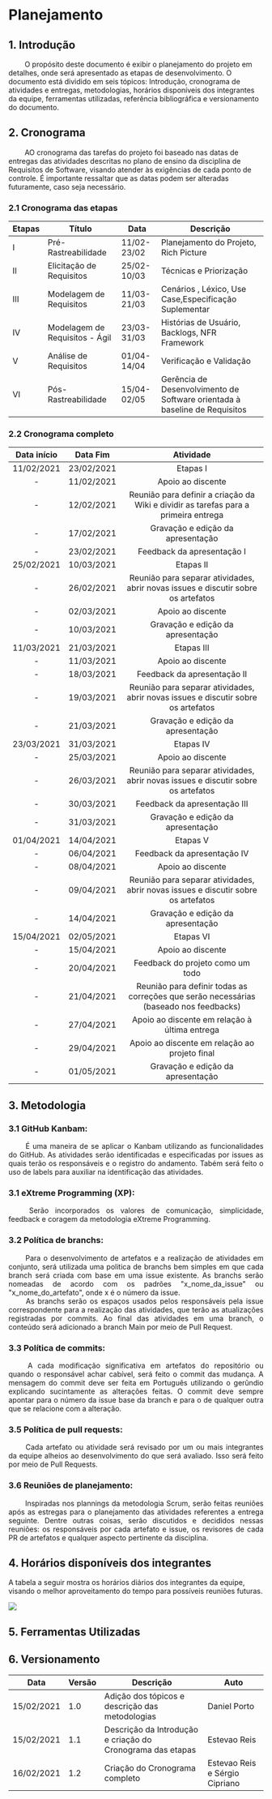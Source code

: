 # Planejamento

## 1. Introdução
&emsp;&emsp; O propósito deste documento é exibir o planejamento do projeto em detalhes, onde será apresentado as etapas de desenvolvimento. O documento está dividido em seis tópicos: Introdução, cronograma de atividades e entregas, metodologias, horários disponíveis dos integrantes da equipe, ferramentas utilizadas, referência bibliográfica e versionamento do documento.

## 2. Cronograma
&emsp;&emsp; AO cronograma das tarefas do projeto foi baseado nas datas de entregas das atividades descritas no plano de ensino da disciplina de Requisitos de Software, visando atender às exigências de cada ponto de controle. É importante ressaltar que as datas podem ser alteradas futuramente, caso seja necessário.

### 2.1 Cronograma das etapas
|Etapas|Título|Data|Descrição|
|-----|------|----|---------|
|I  | Pré-Rastreabilidade            | 11/02-23/02 | Planejamento do Projeto, Rich Picture|
|II |Elicitação de Requisitos        | 25/02-10/03 | Técnicas e Priorização|
|III| Modelagem de Requisitos        | 11/03-21/03 | Cenários , Léxico, Use Case,Especificação Suplementar |
|IV | Modelagem de Requisitos - Ágil | 23/03-31/03 | Histórias de Usuário, Backlogs, NFR Framework|
|V  | Análise de Requisitos          | 01/04-14/04 | Verificação e Validação |
|VI | Pós-Rastreabilidade            | 15/04-02/05 | Gerência de Desenvolvimento de Software orientada à baseline de Requisitos|

### 2.2 Cronograma completo
|Data início|Data Fim|Atividade|
|:-:|:-:|:-:|
|11/02/2021|23/02/2021|Etapas I|
|-         |11/02/2021|Apoio ao discente|
|-         |12/02/2021|Reunião para definir a criação da Wiki e dividir as tarefas para a primeira entrega|
|-         |17/02/2021|Gravação e edição da apresentação|
|-         |23/02/2021|Feedback da apresentação I|
|25/02/2021|10/03/2021|Etapas II|
|-         |26/02/2021|Reunião para separar atividades, abrir novas issues e discutir sobre os artefatos|
|-         |02/03/2021|Apoio ao discente|
|-         |10/03/2021|Gravação e edição da apresentação|
|11/03/2021|21/03/2021|Etapas III|
|-         |11/03/2021|Apoio ao discente|
|-         |18/03/2021|Feedback da apresentação II|
|-         |19/03/2021|Reunião para separar atividades, abrir novas issues e discutir sobre os artefatos|
|-         |21/03/2021|Gravação e edição da apresentação|
|23/03/2021|31/03/2021|Etapas IV|
|-         |25/03/2021|Apoio ao discente|
|-         |26/03/2021|Reunião para separar atividades, abrir novas issues e discutir sobre os artefatos|
|-         |30/03/2021|Feedback da apresentação III|
|-         |31/03/2021|Gravação e edição da apresentação|
|01/04/2021|14/04/2021|Etapas V|
|-         |06/04/2021|Feedback da apresentação IV|
|-         |08/04/2021|Apoio ao discente|
|-         |09/04/2021|Reunião para separar atividades, abrir novas issues e discutir sobre os artefatos|
|-         |14/04/2021|Gravação e edição da apresentação|
|15/04/2021|02/05/2021|Etapas VI|
|-         |15/04/2021|Apoio ao discente|
|-         |20/04/2021|Feedback do projeto como um todo|
|-         |21/04/2021|Reunião para definir todas as correções que serão necessárias (baseado nos feedbacks)|
|-         |27/04/2021|Apoio ao discente em relação à última entrega|
|-         |29/04/2021|Apoio ao discente em relação ao projeto final|
|-         |01/05/2021|Gravação e edição da apresentação|

## 3. Metodologia
### 3.1 GitHub Kanbam:
<p align="justify"> &emsp;&emsp; É uma maneira de se aplicar o Kanbam utilizando as funcionalidades do GitHub. As atividades serão identificadas e especificadas por issues as quais terão os responsáveis e o registro do andamento. Tabém será feito o uso de labels para auxiliar na identificação das atividades.</p>

### 3.1 eXtreme Programming (XP):
<p align="justify"> &emsp;&emsp; Serão incorporados os valores de comunicação, simplicidade, feedback e coragem da metodologia eXtreme Programming.</p>

### 3.2 Política de branchs:
<p align="justify"> &emsp;&emsp; Para o desenvolvimento de artefatos e a realização de atividades em conjunto, será utilizada uma politica de branchs bem simples em que cada branch será criada com base em uma issue existente. As branchs serão nomeadas de acordo com os padrões "x_nome_da_issue" ou "x_nome_do_artefato", onde x é o número da issue.<br>
&emsp;&emsp; As branchs serão os espaços usados pelos responsáveis pela issue correspondente para a realização das atividades, que terão as atualizações registradas por commits. Ao final das atividades em uma branch, o conteúdo será adicionado a branch Main por meio de Pull Request.
</p>

### 3.3 Política de commits:
<p align="justify"> &emsp;&emsp; A cada modificação significativa em artefatos do repositório ou quando o responsável achar cabível, será feito o commit das mudança. A mensagem do commit deve ser feita em Português utilizando o gerûndio explicando sucintamente as alterações feitas. O commit deve sempre apontar para o número da issue base da branch e para o de qualquer outra que se relacione com a alteração.</p>

### 3.5 Política de pull requests:
<p align="justify"> &emsp;&emsp; Cada artefato ou atividade será revisado por um ou mais integrantes da equipe alheios ao desenvolvimento do que será avaliado. Isso será feito por meio de Pull Requests.</p>

### 3.6 Reuniões de planejamento:
<p align="justify"> &emsp;&emsp; Inspiradas nos plannings da metodologia Scrum, serão feitas reuniões após as estregas para o planejamento das atividades referentes a entrega seguinte. Dentre outras coisas, serão discutidos e decididos nessas reuniões: os responsáveis por cada artefato e issue, os revisores de cada PR de artefatos e qualquer aspecto pertinente da disciplina.</p>

## 4. Horários disponíveis dos integrantes

A tabela a seguir mostra os horários diários dos integrantes da equipe, visando o melhor aproveitamento do tempo para possíveis reuniões futuras.

![](https://i.imgur.com/mf1Ri1F.png)

## 5. Ferramentas Utilizadas

## 6. Versionamento
			
|Data|Versão|Descrição|Auto|			
|----|------|---------|----|			
|15/02/2021|1.0|Adição dos tópicos e descrição das metodologias|Daniel Porto|
|15/02/2021|1.1|Descrição da Introdução e criação do Cronograma das etapas|Estevao Reis|
|16/02/2021|1.2|Criação do Cronograma completo|Estevao Reis e Sérgio Cipriano|
